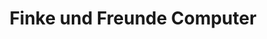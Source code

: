 ---
title: "Finke und Freunde Computer"
url: /braunschweig/finke-und-freunde-computer/
shop: Computer
---